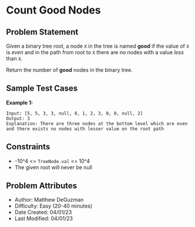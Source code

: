 # Count Good Nodes

## Problem Statement

Given a binary tree root, a node `X` in the tree is named **good** if the value of `X` is *even* and in the path from root to `X` there are no nodes with a value *less* than `X`.

Return the number of **good** nodes in the binary tree.

## Sample Test Cases

**Example 1:**

```text
Input: [5, 5, 3, 3, null, 8, 1, 2, 3, 0, 0, null, 2]
Output: 3
Explanation: There are three nodes at the bottom level which are even and there exists no nodes with lesser value on the root path
```

## Constraints

- -10^4 <= `TreeNode.val` <= 10^4
- The given root will never be null

## Problem Attributes

- Author: Matthew DeGuzman
- Difficulty: Easy (20-40 minutes)
- Date Created: 04/01/23
- Last Modified: 04/01/23
